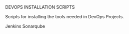DEVOPS INSTALLATION SCRIPTS

Scripts for installing the tools needed in DevOps Projects.

Jenkins
Sonarqube
